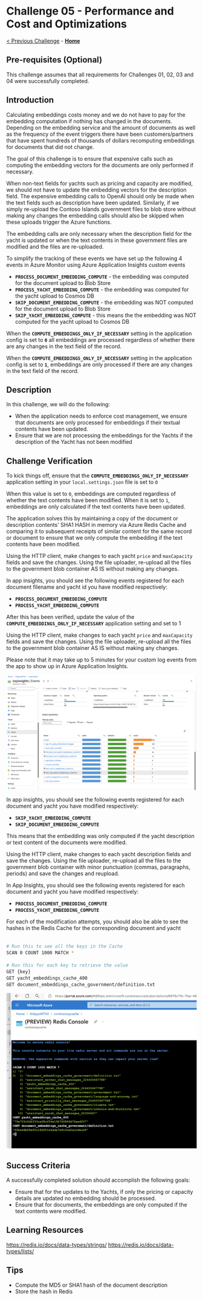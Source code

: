 # Challenge 05 - Performance and Cost and Optimizations

[< Previous Challenge](./Challenge-04.md) - **[Home](../README.md)** 

## Pre-requisites (Optional)

This challenge assumes that all requirements for Challenges 01, 02, 03 and 04 were successfully completed.

## Introduction

Calculating embeddings costs money and we do not have to pay for the embedding computation if nothing has changed in the documents. Depending on the embedding service and the amount of documents as well as the frequency of the event triggers there have been customers/partners that have spent hundreds of thousands of dollars recomputing embeddings for documents that did not change.

The goal of this challenge is to ensure that expensive calls such as computing the embedding vectors for the documents are only performed if necessary.

When non-text fields for yachts such as pricing and capacity are modified, we should not have to update the embedding vectors for the description field. The expensive embedding calls to OpenAI should only be made when the text fields such as description have been updated. Similarly, if we simply re-upload the Contoso Islands government files to blob store without making any changes the embedding calls should also be skipped when these uploads trigger the Azure functions.

The embedding calls are only necessary when the description field for the yacht is updated or when the text contents in these government files are modified and the files are re-uploaded.

To simplify the tracking of these events we have set up the following 4 events in Azure Monitor using Azure Application Insights custom events

- **`PROCESS_DOCUMENT_EMBEDDING_COMPUTE`** - the embedding was computed for the document upload to Blob Store
- **`PROCESS_YACHT_EMBEDDING_COMPUTE`** - the embedding was computed for the yacht upload to Cosmos DB
- **`SKIP_DOCUMENT_EMBEDDING_COMPUTE`** - the embedding was NOT computed for the document upload to Blob Store
- **`SKIP_YACHT_EMBEDDING_COMPUTE`** - this means the the embedding was NOT computed for the yacht upload to Cosmos DB

When the **`COMPUTE_EMBEDDINGS_ONLY_IF_NECESSARY`** setting in the application config is set to **`0`** all embeddings are processed regardless of whether there are any changes in the text field of the record.

When the **`COMPUTE_EMBEDDINGS_ONLY_IF_NECESSARY`** setting in the application config is set to **`1`**, embeddings are only processed if there are any changes in the text field of the record.

## Description

In this challenge, we will do the following:

- When the application needs to enforce cost management, we ensure that documents are only processed for embeddings if their textual contents have been updated.
- Ensure that we are not processing the embeddings for the Yachts if the description of the Yacht has not been modified


## Challenge Verification

To kick things off, ensure that the **`COMPUTE_EMBEDDINGS_ONLY_IF_NECESSARY`** application setting in your `local.settings.json` file is set to `0`

When this value is set to `0`, embeddings are computed regardless of whether the text contents have been modified.
When it is set to `1`, embeddings are only calculated if the text contents have been updated.

The application solves this by maintaining a copy of the document or description contents' SHA1 HASH in memory via Azure Redis Cache and comparing it to subsequent receipts of similar content for the same record or document to ensure that we only compute the embedding if the text contents have been modified.

Using the HTTP client, make changes to each yacht `price` and `maxCapacity` fields and save the changes.
Using the file uploader, re-upload all the files to the government blob container AS IS without making any changes.

In app insights, you should see the following events registered for each document filename and yacht id you have modified respectively:
- **`PROCESS_DOCUMENT_EMBEDDING_COMPUTE`**
- **`PROCESS_YACHT_EMBEDDING_COMPUTE`**

After this has been verified, update the value of the **`COMPUTE_EMBEDDINGS_ONLY_IF_NECESSARY`** application setting and set to 1

Using the HTTP client, make changes to each yacht `price` and `maxCapacity` fields and save the changes.
Using the file uploader, re-upload all the files to the government blob container AS IS without making any changes.

Please note that it may take up to 5 minutes for your custom log events from the app to show up in Azure Application Insights.

![Application Insights](../images/app-insights.png)

In app insights, you should see the following events registered for each document and yacht you have modified respectively:
- **`SKIP_YACHT_EMBEDDING_COMPUTE`**
- **`SKIP_DOCUMENT_EMBEDDING_COMPUTE`**

This means that the embedding was only computed if the yacht description or text content of the documents were modified.

Using the HTTP client, make changes to each yacht description fields and save the changes.
Using the file uploader, re-upload all the files to the government blob container with minor punctuation (commas, paragraphs, periods) and save the changes and reupload.

In App Insights, you should see the following events registered for each document and yacht you have modified respectively:
- **`PROCESS_DOCUMENT_EMBEDDING_COMPUTE`**
- **`PROCESS_YACHT_EMBEDDING_COMPUTE`**

For each of the modification attempts, you should also be able to see the hashes in the Redis Cache for the corresponding document and yacht

````bash

# Run this to see all the keys in the Cache
SCAN 0 COUNT 1000 MATCH *

# Run this for each key to retrieve the value
GET {key}
GET yacht_embeddings_cache_400
GET document_embeddings_cache_government/definition.txt

````

![Application Insights](../images/redis-embeddings.png)

## Success Criteria

A successfully completed solution should accomplish the following goals:

- Ensure that for the updates to the Yachts, if only the pricing or capacity details are updated no embedding should be processed.
- Ensure that for documents, the embeddings are only computed if the text contents were modified.


## Learning Resources

https://redis.io/docs/data-types/strings/
https://redis.io/docs/data-types/lists/

## Tips
- Compute the MD5 or SHA1 hash of the document description
- Store the hash in Redis
